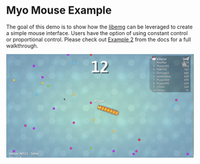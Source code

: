 ﻿# Myo Mouse Example
The goal of this demo is to show how the [libemg](https://eeddy.github.io/libemg/) can be leveraged to create a simple mouse interface. Users have the option of using constant control or proportional control. Please check out [Example 2](<insert link>) from the docs for a full walkthrough.

![](cursor.png)
